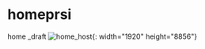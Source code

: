 # homeprsi
home _draft
![home_host](https://user-images.githubusercontent.com/67782070/86453135-41fb9580-bd58-11ea-90f4-819c60aced1f.jpg){: width="1920" height="8856"} 
